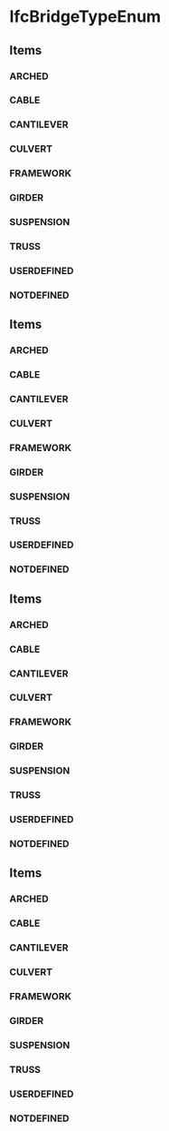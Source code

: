 # IfcBridgeTypeEnum

## Items

### ARCHED


### CABLE
### CANTILEVER


### CULVERT


### FRAMEWORK


### GIRDER


### SUSPENSION


### TRUSS
### USERDEFINED


### NOTDEFINED



## Items

### ARCHED


### CABLE


### CANTILEVER


### CULVERT


### FRAMEWORK


### GIRDER


### SUSPENSION


### TRUSS


### USERDEFINED


### NOTDEFINED


## Items

### ARCHED


### CABLE


### CANTILEVER


### CULVERT


### FRAMEWORK


### GIRDER


### SUSPENSION


### TRUSS


### USERDEFINED


### NOTDEFINED


## Items

### ARCHED


### CABLE


### CANTILEVER


### CULVERT


### FRAMEWORK


### GIRDER


### SUSPENSION


### TRUSS


### USERDEFINED


### NOTDEFINED

